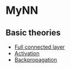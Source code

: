 # MyNN


## Basic theories
+ [Full connected layer](./doc/fc_layer.md)
+ [Activation](./doc/activation.md)
+ [Backpropagation](./doc/backpropagation.md)
